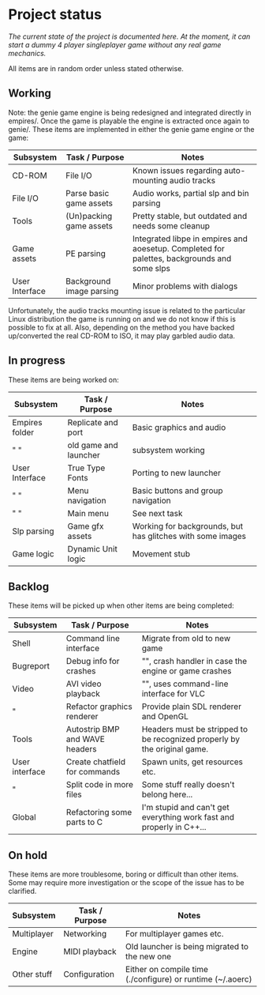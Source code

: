 # Project status

*The current state of the project is documented here. At the moment, it can
start a dummy 4 player singleplayer game without any real game mechanics.*

All items are in random order unless stated otherwise.

## Working

Note: the genie game engine is being redesigned and integrated directly in
empires/. Once the game is playable the engine is extracted once again to
genie/. These items are implemented in either the genie game engine or the game:

Subsystem      | Task / Purpose           | Notes
---------------|--------------------------|----------------------------------------------------
CD-ROM         | File I/O                 | Known issues regarding auto-mounting audio tracks
File I/O       | Parse basic game assets  | Audio works, partial slp and bin parsing
Tools          | (Un)packing game assets  | Pretty stable, but outdated and needs some cleanup
Game assets    | PE parsing               | Integrated libpe in empires and aoesetup. Completed for palettes, backgrounds and some slps
User Interface | Background image parsing | Minor problems with dialogs

Unfortunately, the audio tracks mounting issue is related to the particular
Linux distribution the game is running on and we do not know if this is possible
to fix at all. Also, depending on the method you have backed up/converted the
real CD-ROM to ISO, it may play garbled audio data.

## In progress

These items are being worked on:

Subsystem       | Task / Purpose        | Notes
----------------|-----------------------|-------------------------------------
Empires folder  | Replicate and port    | Basic graphics and audio
"       "       | old game and launcher | subsystem working
User Interface  | True Type Fonts       | Porting to new launcher
"    "          | Menu navigation       | Basic buttons and group navigation
"    "          | Main menu             | See next task
Slp parsing     | Game gfx assets       | Working for backgrounds, but has glitches with some images
Game logic      | Dynamic Unit logic    | Movement stub

## Backlog

These items will be picked up when other items are being completed:

Subsystem      | Task / Purpose                 | Notes
---------------|--------------------------------|-----------------------------
Shell          | Command line interface         | Migrate from old to new game
Bugreport      | Debug info for crashes         | "", crash handler in case the engine or game crashes
Video          | AVI video playback             | "", uses command-line interface for VLC
"              | Refactor graphics renderer     | Provide plain SDL renderer and OpenGL
Tools          | Autostrip BMP and WAVE headers | Headers must be stripped to be recognized properly by the original game.
User interface | Create chatfield for commands  | Spawn units, get resources etc.
"              | Split code in more files       | Some stuff really doesn't belong here...
Global         | Refactoring some parts to C    | I'm stupid and can't get everything work fast and properly in C++...

## On hold

These items are more troublesome, boring or difficult than other items. Some may
require more investigation or the scope of the issue has to be clarified.

Subsystem      | Task / Purpose | Notes
---------------|----------------|----------------------------------------------
Multiplayer    | Networking     | For multiplayer games etc.
Engine         | MIDI playback  | Old launcher is being migrated to the new one
Other stuff    | Configuration  | Either on compile time (./configure) or runtime (~/.aoerc)
